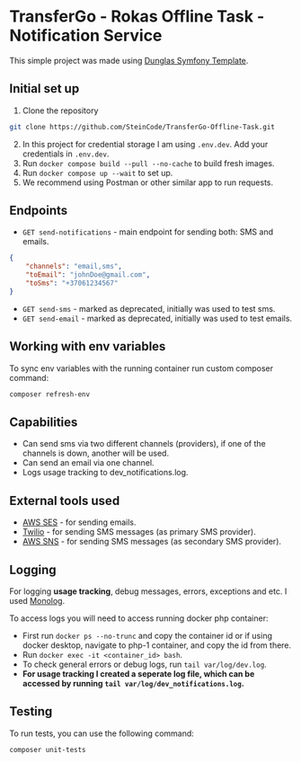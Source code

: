 # TransferGo - Rokas Offline Task - Notification Service

This simple project was made using [Dunglas Symfony Template](https://github.com/dunglas/symfony-docker).

## Initial set up

1. Clone the repository

```bash
git clone https://github.com/SteinCode/TransferGo-Offline-Task.git
```

2. In this project for credential storage I am using `.env.dev`. Add your credentials in `.env.dev`.
3. Run `docker compose build --pull --no-cache` to build fresh images.
4. Run `docker compose up --wait` to set up.
5. We recommend using Postman or other similar app to run requests.

## Endpoints

-   `GET send-notifications` - main endpoint for sending both: SMS and emails.

```JSON
{
    "channels": "email,sms",
    "toEmail": "johnDoe@gmail.com",
    "toSms": "+37061234567"
}
```

-   `GET send-sms` - marked as deprecated, initially was used to test sms.
-   `GET send-email` - marked as deprecated, initially was used to test emails.

## Working with env variables

To sync env variables with the running container run custom composer command:

```bash
composer refresh-env
```

## Capabilities

-   Can send sms via two different channels (providers), if one of the channels is down, another will be used.
-   Can send an email via one channel.
-   Logs usage tracking to dev_notifications.log.

## External tools used

-   [AWS SES](https://aws.amazon.com/ses/) - for sending emails.
-   [Twilio](https://www.twilio.com/en-us/messaging/channels/sms) - for sending SMS messages (as primary SMS provider).
-   [AWS SNS](https://aws.amazon.com/sns/) - for sending SMS messages (as secondary SMS provider).

## Logging

For logging **usage tracking**, debug messages, errors, exceptions and etc. I used [Monolog](https://github.com/Seldaek/monolog).

To access logs you will need to access running docker php container:

-   First run `docker ps --no-trunc` and copy the container id or if using docker desktop, navigate to php-1 container, and copy the id from there.
-   Run `docker exec -it <container_id> bash`.
-   To check general errors or debug logs, run `tail var/log/dev.log`.
-   **For usage tracking I created a seperate log file, which can be accessed by running `tail var/log/dev_notifications.log`.**

## Testing

To run tests, you can use the following command:

```bash
composer unit-tests
```
